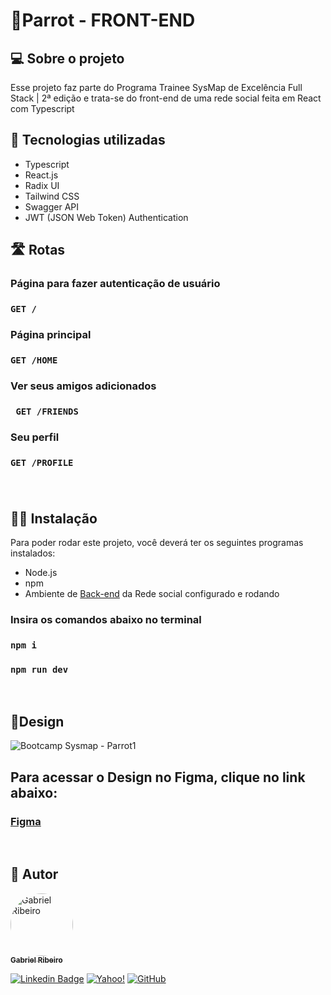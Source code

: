 # 🦜**Parrot - FRONT-END**

## 💻 **Sobre o projeto**
 Esse projeto faz parte do Programa Trainee SysMap de Excelência Full Stack | 2ª edição e trata-se do front-end de uma rede social feita em React com Typescript
 
## 🧰 **Tecnologias utilizadas**

* Typescript
* React.js
* Radix UI
* Tailwind CSS
* Swagger API
* JWT (JSON Web Token) Authentication


## 🛣 **Rotas**
  ### **Página para fazer autenticação de usuário**
  ### ``` GET / ```
  ### **Página principal**
  ### ``` GET /HOME ```
  ### **Ver seus amigos adicionados**
  ### ``` GET /FRIENDS```
  ### **Seu perfil**
  ### ``` GET /PROFILE ```
  

###  

<br>

## **👩‍💻 Instalação**
 Para poder rodar este projeto, você deverá ter os seguintes programas instalados:
 - Node.js
 - npm
 - Ambiente de [Back-end](https://github.com/bc-fullstack-02/Gabriel-Ribeiro/tree/main/backend/backend-rede-social) da Rede social configurado e rodando 
  
  ### Insira os comandos abaixo no terminal
 ### ```npm i``` 
 
 ### ```npm run dev```

 <br>

## 🎨**Design**

![Bootcamp Sysmap - Parrot1](https://user-images.githubusercontent.com/80289718/207448820-ba841c1b-e835-4a19-8e34-2ecfed327e0d.png)

 ## Para acessar o Design no Figma, clique no link abaixo:
### [Figma](https://www.figma.com/file/vepLgESqoFwshCzJ5lqPkn/bootcamp-2?node-id=0%3A1&t=4Xz04BTRIDXUrVZl-0)

<br>
<!--  
 ## ✅Checklist de implementações futuras 
   - Automatizar a troca de policy do bucket gerado para um público
   - socket.io com rabbitMQ -->


## 🦸 Autor

<a href="https://github.com/Gahbr">
 <img style="border-radius: 50%;" src="https://avatars.githubusercontent.com/u/80289718?v=4" width="100px;" alt="Gabriel Ribeiro"/>
 <br />
 <sub><b>Gabriel Ribeiro</b></sub></a> <a href="https://github.com/Gahbr" title="github"></a>
 <br />

[![Linkedin Badge](https://img.shields.io/badge/-Gabriel-blue?style=flat-square&logo=Linkedin&logoColor=white&link=https://www.linkedin.com/in/gabriellribeiro1/)](https://www.linkedin.com/in/gabriellribeiro1/)
[![Yahoo!](https://img.shields.io/badge/Yahoo!-6001D2?style=flat-square&logo=Yahoo!&logoColor=white)](mailto:gabriell.ribeiro@yahoo.com)
[![GitHub](https://img.shields.io/badge/Gahbr-%23121011.svg?style=flat-square&logo=github&logoColor=white)](https://github.com/Gahbr)
